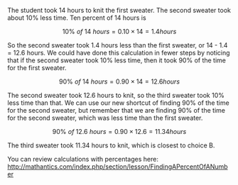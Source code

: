 The student took 14 hours to knit the first sweater. The
second sweater took about 10% less time. Ten percent of 14 hours is

$$10\%\ of\ 14\ hours = 0.10 \times 14 = 1.4 hours$$

So the second sweater took 1.4 hours less than the first sweater, or
14 - 1.4 = 12.6 hours. We could have done this calculation in fewer steps
by noticing that if the second sweater took 10% less time, then it took
90% of the time for the first sweater.

$$90\%\ of\ 14\ hours = 0.90 \times 14 = 12.6 hours$$

The second sweater took 12.6 hours to knit, so the third sweater took
10% less time than that. We can use our new shortcut of finding 90% of
the time for the second sweater, but remember that we are finding 90% of
the time for the second sweater, which was less time than the first
sweater.

$$90\%\ of\ 12.6\ hours = 0.90 \times 12.6 = 11.34 hours$$

The third sweater took 11.34 hours to knit, which is closest to choice
B.

You can review calculations with percentages here:
<http://mathantics.com/index.php/section/lesson/FindingAPercentOfANumber>
